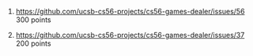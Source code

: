 1) https://github.com/ucsb-cs56-projects/cs56-games-dealer/issues/56 
   300 points

2) https://github.com/ucsb-cs56-projects/cs56-games-dealer/issues/37
   200 points

